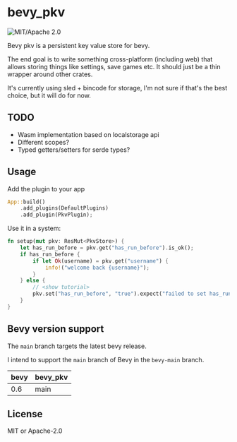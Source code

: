 # bevy_pkv

![MIT/Apache 2.0](https://img.shields.io/badge/license-MIT%2FApache-blue.svg)

Bevy pkv is a persistent key value store for bevy.

The end goal is to write something cross-platform (including web) that allows
storing things like settings, save games etc. It should just be a thin wrapper
around other crates.

It's currently using sled + bincode for storage, I'm not sure if that's the best
choice, but it will do for now.

## TODO

- Wasm implementation based on localstorage api
- Different scopes?
- Typed getters/setters for serde types?

## Usage

Add the plugin to your app

```rust
App::build()
    .add_plugins(DefaultPlugins)
    .add_plugin(PkvPlugin);
```

Use it in a system:

```rust
fn setup(mut pkv: ResMut<PkvStore>) {
    let has_run_before = pkv.get("has_run_before").is_ok();
    if has_run_before {
        if let Ok(username) = pkv.get("username") {
            info!("welcome back {username}");
        }
    } else {
        // <show tutorial>
        pkv.set("has_run_before", "true").expect("failed to set has_run_before");
    }
}
```


## Bevy version support

The `main` branch targets the latest bevy release.

I intend to support the `main` branch of Bevy in the `bevy-main` branch.

|bevy|bevy_pkv|
|---|---|
|0.6|main|

## License

MIT or Apache-2.0